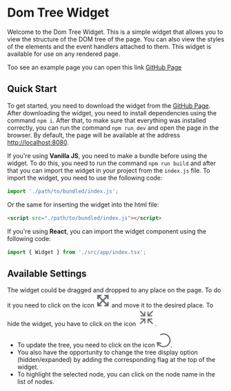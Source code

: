 # Dom Tree Widget

Welcome to the Dom Tree Widget. This is a simple widget that allows you to view the structure of the DOM tree of the page. You can also view the styles of the elements and the event handlers attached to them. This widget is available for use on any rendered page.

Too see an example page you can open this link [GitHub Page](https://xtorped0.github.io/react-dom-tree-widget/)

## Quick Start

To get started, you need to download the widget from the [GitHub Page](https://github.com/xTorped0/react-dom-tree-widget). After downloading the widget, you need to install dependencies using the command `npm i`. After that, to make sure that everything was installed correctly, you can run the command `npm run dev` and open the page in the browser. By default, the page will be available at the address [http://localhost:8080](http://localhost:8080).

If you're using **Vanilla JS**, you need to make a bundle before using the widget. To do this, you need to run the command `npm run build` and after that you can import the widget in your project from the `index.js` file. To import the widget, you need to use the following code:

```javascript
import './path/to/bundled/index.js';
```

Or the same for inserting the widget into the html file:

```html
<script src="./path/to/bundled/index.js"></script>
```

If you're using **React**, you can import the widget component using the following code:

```jsx
import { Widget } from './src/app/index.tsx';
```

## Available Settings

The widget could be dragged and dropped to any place on the page. To do it you need to click on the icon ![drag](/svgs/drag.svg) and move it to the desired place. To hide the widget, you have to click on the icon ![hide](/svgs/hide.svg).

- To update the tree, you need to click on the icon ![update](/svgs/reload.svg).
- You also have the opportunity to change the tree display option (hidden/expanded) by adding the corresponding flag at the top of the widget.
- To highlight the selected node, you can click on the node name in the list of nodes.